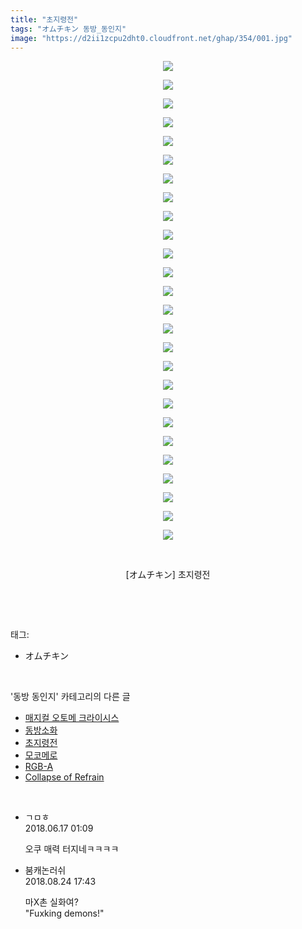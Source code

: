 ```yaml
---
title: "초지령전"
tags: "オムチキン 동방_동인지"
image: "https://d2ii1zcpu2dht0.cloudfront.net/ghap/354/001.jpg"
---
```

<div class="article">
<p style="text-align: center; clear: none; float: none;"><img src="{{ site.imgserver9 }}/ghap/354/001.jpg"/></p>
<p style="text-align: center; clear: none; float: none;"><img src="{{ site.imgserver9 }}/ghap/354/002.jpg"/></p>
<p style="text-align: center; clear: none; float: none;"><img src="{{ site.imgserver9 }}/ghap/354/003.jpg"/></p>
<p style="text-align: center; clear: none; float: none;"><img src="{{ site.imgserver9 }}/ghap/354/004.jpg"/></p>
<p style="text-align: center; clear: none; float: none;"><img src="{{ site.imgserver9 }}/ghap/354/005.jpg"/></p>
<p style="text-align: center; clear: none; float: none;"><img src="{{ site.imgserver9 }}/ghap/354/006.jpg"/></p>
<p style="text-align: center; clear: none; float: none;"><img src="{{ site.imgserver9 }}/ghap/354/007.jpg"/></p>
<p style="text-align: center; clear: none; float: none;"><img src="{{ site.imgserver9 }}/ghap/354/008.jpg"/></p>
<p style="text-align: center; clear: none; float: none;"><img src="{{ site.imgserver9 }}/ghap/354/009.jpg"/></p>
<p style="text-align: center; clear: none; float: none;"><img src="{{ site.imgserver9 }}/ghap/354/010.jpg"/></p>
<p style="text-align: center; clear: none; float: none;"><img src="{{ site.imgserver9 }}/ghap/354/011.jpg"/></p>
<p style="text-align: center; clear: none; float: none;"><img src="{{ site.imgserver9 }}/ghap/354/012.jpg"/></p>
<p style="text-align: center; clear: none; float: none;"><img src="{{ site.imgserver9 }}/ghap/354/013.jpg"/></p>
<p style="text-align: center; clear: none; float: none;"><img src="{{ site.imgserver9 }}/ghap/354/014.jpg"/></p>
<p style="text-align: center; clear: none; float: none;"><img src="{{ site.imgserver9 }}/ghap/354/015.jpg"/></p>
<p style="text-align: center; clear: none; float: none;"><img src="{{ site.imgserver9 }}/ghap/354/016.jpg"/></p>
<p style="text-align: center; clear: none; float: none;"><img src="{{ site.imgserver9 }}/ghap/354/017.jpg"/></p>
<p style="text-align: center; clear: none; float: none;"><img src="{{ site.imgserver9 }}/ghap/354/018.jpg"/></p>
<p style="text-align: center; clear: none; float: none;"><img src="{{ site.imgserver9 }}/ghap/354/019.jpg"/></p>
<p style="text-align: center; clear: none; float: none;"><img src="{{ site.imgserver9 }}/ghap/354/020.jpg"/></p>
<p style="text-align: center; clear: none; float: none;"><img src="{{ site.imgserver9 }}/ghap/354/021.jpg"/></p>
<p style="text-align: center; clear: none; float: none;"><img src="{{ site.imgserver9 }}/ghap/354/022.jpg"/></p>
<p style="text-align: center; clear: none; float: none;"><img src="{{ site.imgserver9 }}/ghap/354/023.jpg"/></p>
<p style="text-align: center; clear: none; float: none;"><img src="{{ site.imgserver9 }}/ghap/354/024.jpg"/></p>
<p style="text-align: center; clear: none; float: none;"><img src="{{ site.imgserver9 }}/ghap/354/025.jpg"/></p>
<p style="text-align: center; clear: none; float: none;"><img src="{{ site.imgserver9 }}/ghap/354/026.jpg"/></p>
<p style="text-align: center; clear: none; float: none;"><br/></p>
<p style="text-align: center; clear: none; float: none;">[オムチキン] 초지령전</p>
<p><br/></p>
</div><br/>
<div class="tagTrail">
<p>태그: </p>
<ul>
<li>オムチキン</li>
</ul>
</div><br/>
<div class="another">
<p>'동방 동인지' 카테고리의 다른 글</p>
<ul>
<li><a href="/ghap_357">매지컬 오토메 크라이시스</a></li>
<li><a href="/ghap_356">동방소화</a></li>
<li><a href="/ghap_354">초지령전</a></li>
<li><a href="/ghap_353">모코메로</a></li>
<li><a href="/ghap_351">RGB-A</a></li>
<li><a href="/ghap_350">Collapse of Refrain</a></li>
</ul>
</div><br/>
<div class="cb_module cb_fluid">
<div class="cb_wrt cb_profile">
<div class="comment">
<ul>
<li class="cb_thumb_off" id="comment15271687">
<div class="cb_comment_area">
<div class="cb_info_area">
<div class="cb_section">
<span class="cb_nick_name">ㄱㅁㅎ</span>
</div>
<div class="cb_section">
<span class="cb_date">2018.06.17 01:09 </span>
</div>
</div>
<div class="cb_dsc_comment">
<p class="cb_dsc">
											오쿠 매력 터지네ㅋㅋㅋㅋ
										</p>
</div>
</div></li>
<li class="cb_thumb_off" id="comment15316550">
<div class="cb_comment_area">
<div class="cb_info_area">
<div class="cb_section">
<span class="cb_nick_name">붐캐논러쉬</span>
</div>
<div class="cb_section">
<span class="cb_date">2018.08.24 17:43 </span>
</div>
</div>
<div class="cb_dsc_comment">
<p class="cb_dsc">
											마X촌 실화여?<br/>
"Fuxking demons!"
										</p>
</div>
</div></li>
</ul>
</div>
</div><!-- commentList close -->
</div><br/>
